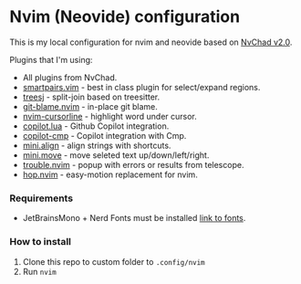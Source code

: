 # Nvim (Neovide) configuration

This is my local configuration for nvim and neovide based on [NvChad v2.0](https://nvchad.com).


Plugins that I'm using:

* All plugins from NvChad.
* [smartpairs.vim](https://github.com/gorkunov/smartpairs.vim) - best in class plugin for select/expand regions.
* [treesj](https://github.com/Wansmer/treesj) - split-join based on treesitter.
* [git-blame.nvim](https://github.com/f-person/git-blame.nvim) - in-place git blame.
* [nvim-cursorline](https://github.com/yamatsum/nvim-cursorline) - highlight word under cursor.
* [copilot.lua](https://github.com/zbirenbaum/copilot.lua) - Github Copilot integration.
* [copilot-cmp](https://github.com/zbirenbaum/copilot-cmp) - Copilot integration with Cmp.
* [mini.align](https://github.com/echasnovski/mini.align) - align strings with shortcuts.
* [mini.move](https://github.com/echasnovski/mini.move) - move seleted text up/down/left/right.
* [trouble.nvim](https://github.com/folke/trouble.nvim) - popup with errors or results from telescope.
* [hop.nvim](https://github.com/smoka7/hop.nvim) - easy-motion replacement for nvim.

### Requirements

* JetBrainsMono + Nerd Fonts must be installed [link to fonts](https://www.nerdfonts.com/font-downloads).


### How to install

1. Clone this repo to custom folder to `.config/nvim`
2. Run `nvim`
